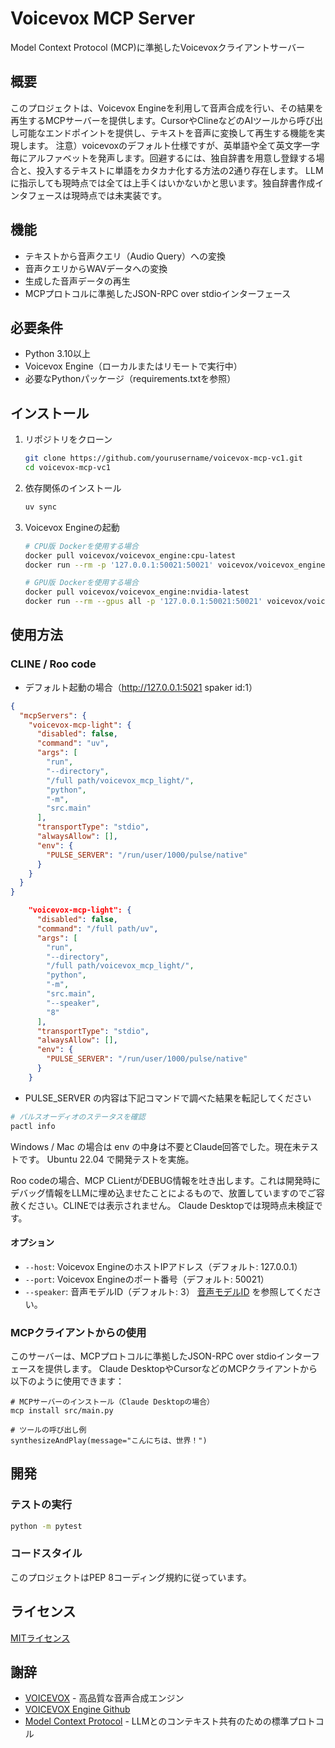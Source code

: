 # Voicevox MCP Server

Model Context Protocol (MCP)に準拠したVoicevoxクライアントサーバー

## 概要

このプロジェクトは、Voicevox Engineを利用して音声合成を行い、その結果を再生するMCPサーバーを提供します。CursorやClineなどのAIツールから呼び出し可能なエンドポイントを提供し、テキストを音声に変換して再生する機能を実現します。
注意）voicevoxのデフォルト仕様ですが、英単語や全て英文字一字毎にアルファベットを発声します。回避するには、独自辞書を用意し登録する場合と、投入するテキストに単語をカタカナ化する方法の2通り存在します。
LLMに指示しても現時点では全ては上手くはいかないかと思います。独自辞書作成インタフェースは現時点では未実装です。

## 機能

- テキストから音声クエリ（Audio Query）への変換
- 音声クエリからWAVデータへの変換
- 生成した音声データの再生
- MCPプロトコルに準拠したJSON-RPC over stdioインターフェース

## 必要条件

- Python 3.10以上
- Voicevox Engine（ローカルまたはリモートで実行中）
- 必要なPythonパッケージ（requirements.txtを参照）

## インストール

1. リポジトリをクローン
   ```bash
   git clone https://github.com/yourusername/voicevox-mcp-vc1.git
   cd voicevox-mcp-vc1
   ```

2. 依存関係のインストール
   ```bash
   uv sync
   ```

3. Voicevox Engineの起動
   ```bash
   # CPU版 Dockerを使用する場合
   docker pull voicevox/voicevox_engine:cpu-latest
   docker run --rm -p '127.0.0.1:50021:50021' voicevox/voicevox_engine:cpu-latest
   ```
   ```bash
   # GPU版 Dockerを使用する場合
   docker pull voicevox/voicevox_engine:nvidia-latest
   docker run --rm --gpus all -p '127.0.0.1:50021:50021' voicevox/voicevox_engine:nvidia-latest
   ```

## 使用方法

### CLINE / Roo code
- デフォルト起動の場合（http://127.0.0.1:5021 spaker id:1）
```json
{
  "mcpServers": {
    "voicevox-mcp-light": {
      "disabled": false,
      "command": "uv",
      "args": [
        "run",
        "--directory",
        "/full path/voicevox_mcp_light/",
        "python",
        "-m",
        "src.main"
      ],
      "transportType": "stdio",
      "alwaysAllow": [],
      "env": {
        "PULSE_SERVER": "/run/user/1000/pulse/native"
      }
    }
  }
}
```

```json
    "voicevox-mcp-light": {
      "disabled": false,
      "command": "/full path/uv",
      "args": [
        "run",
        "--directory",
        "/full path/voicevox_mcp_light/",
        "python",
        "-m",
        "src.main",
        "--speaker",
        "8"
      ],
      "transportType": "stdio",
      "alwaysAllow": [],
      "env": {
        "PULSE_SERVER": "/run/user/1000/pulse/native"
      }
    }
```
- PULSE_SERVER の内容は下記コマンドで調べた結果を転記してください
``` bash
# パルスオーディオのステータスを確認
pactl info
```

Windows / Mac の場合は env の中身は不要とClaude回答でした。現在未テストです。
Ubuntu 22.04 で開発テストを実施。

Roo codeの場合、MCP CLientがDEBUG情報を吐き出します。これは開発時にデバッグ情報をLLMに埋め込ませたことによるもので、放置していますのでご容赦ください。CLINEでは表示されません。
Claude Desktopでは現時点未検証です。

#### オプション

- `--host`: Voicevox EngineのホストIPアドレス（デフォルト: 127.0.0.1）
- `--port`: Voicevox Engineのポート番号（デフォルト: 50021）
- `--speaker`: 音声モデルID（デフォルト: 3）
[音声モデルID](https://github.com/VOICEVOX/voicevox_vvm/blob/main/README.md#%E9%9F%B3%E5%A3%B0%E3%83%A2%E3%83%87%E3%83%ABvvm%E3%83%95%E3%82%A1%E3%82%A4%E3%83%AB%E3%81%A8%E5%A3%B0%E3%82%AD%E3%83%A3%E3%83%A9%E3%82%AF%E3%82%BF%E3%83%BC%E3%82%B9%E3%82%BF%E3%82%A4%E3%83%AB%E5%90%8D%E3%81%A8%E3%82%B9%E3%82%BF%E3%82%A4%E3%83%AB-id-%E3%81%AE%E5%AF%BE%E5%BF%9C%E8%A1%A8) を参照してください。

### MCPクライアントからの使用

このサーバーは、MCPプロトコルに準拠したJSON-RPC over stdioインターフェースを提供します。
Claude DesktopやCursorなどのMCPクライアントから以下のように使用できます：

```
# MCPサーバーのインストール（Claude Desktopの場合）
mcp install src/main.py

# ツールの呼び出し例
synthesizeAndPlay(message="こんにちは、世界！")
```

## 開発

### テストの実行

```bash
python -m pytest
```

### コードスタイル

このプロジェクトはPEP 8コーディング規約に従っています。

## ライセンス

[MITライセンス](LICENSE)

## 謝辞

- [VOICEVOX](https://voicevox.hiroshiba.jp/) - 高品質な音声合成エンジン
- [VOICEVOX Engine Github](https://github.com/VOICEVOX/voicevox_engine)
- [Model Context Protocol](https://modelcontextprotocol.io/) - LLMとのコンテキスト共有のための標準プロトコル
